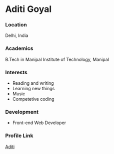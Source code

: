 # Aditi Goyal

### Location

Delhi, India

### Academics

B.Tech in Manipal Institute of Technology, Manipal

### Interests

- Reading and writing
- Learning new things
- Music
- Competetive coding

### Development

- Front-end Web Developer

### Profile Link

[Aditi](https://github.com/aditi-g21)